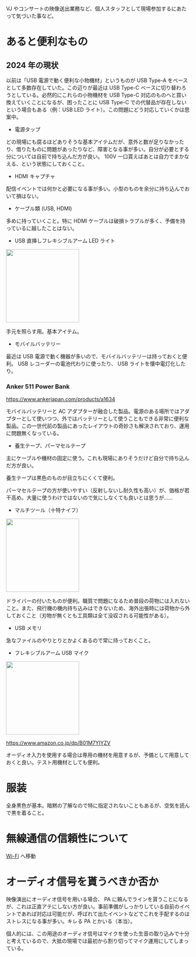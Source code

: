 VJ やコンサートの映像送出業務など、個人スタッフとして現場参加するにあたって気づいた事など。

# あると便利なもの

## 2024 年の現状

以前は「USB 電源で動く便利な小物機材」というものが USB Type-A をベースとして多数存在していた。この辺りが最近は USB Type-C ベースに切り替わろうとしている。必然的にこれらの小物機材を USB Type-C 対応のものへと買い換えていくことになるが、困ったことに USB Type-C での代替品が存在しないという場合もある（例：USB LED ライト）。この問題にどう対応していくかは思案中。

- 電源タップ

どの現場にも腐るほどありそうな基本アイテムだが、意外と数が足りなかったり、借りたものに問題があったりなど、障害となる事が多い。自分が必要とする分については自前で持ち込んだ方が良い。 100V 一口貰えばあとは自力でまかなえる、という状態にしておくこと。

- HDMI キャプチャ

配信イベントでは何かと必要になる事が多い。小型のものを余分に持ち込んでおいて損はない。

- ケーブル類 (USB, HDMI)

多めに持っていくこと。特に HDMI ケーブルは破損トラブルが多く、予備を持っているに越したことはない。

- USB 直挿しフレキシブルアーム LED ライト

<img src="https://m.media-amazon.com/images/I/31yW16snhGL._AC_.jpg" height="200" />

手元を照らす用。基本アイテム。

- モバイルバッテリー

最近は USB 電源で動く機器が多いので、モバイルバッテリーは持っておくと便利。 USB レコーダーの電池代わりに使ったり、 USB ライトを懐中電灯化したり。

### Anker 511 Power Bank

https://www.ankerjapan.com/products/a1634

モバイルバッテリーと AC アダプターが融合した製品。電源のある場所ではアダプターとして使いつつ、外ではバッテリーとして使うこともできる非常に便利な製品。この一世代前の製品にあったレイアウトの奇妙さも解決されており、運用に問題無くなっている。

- 養生テープ、パーマセルテープ

主にケーブルや機材の固定に使う。これも現場にありそうだけど自分で持ち込んだ方が良い。

養生テープは黒色のものが目立ちにくくて便利。

パーマセルテープの方が使いやすい（反射しないし耐久性も高い）が、価格が若干高め。大量に使うわけではないので気にしなくても良いとは思うが……

- マルチツール（十特ナイフ）

<img src="https://m.media-amazon.com/images/I/71he3lj9BJL._AC_SL1200_.jpg" height="200" />

ドライバーの付いたものが便利。職質で問題になるため普段の荷物には入れないこと。また、飛行機の機内持ち込みはできないため、海外出張時には荷物から外しておくこと（刃物が無くとも工具類は全て没収される可能性がある）。

- USB メモリ

急なファイルのやりとりとかよくあるので常に持っておくこと。

- フレキシブルアーム USB マイク

<img src="https://m.media-amazon.com/images/I/61eGANHstFL._AC_SL1280_.jpg" height="200" />

https://www.amazon.co.jp/dp/B01M7YIYZV

オーディオ入力を使用する場合は専用の機材を用意するが、予備として用意しておくと良い。テスト用機材としても便利。

# 服装

全身黒色が基本。暗黙の了解なので特に指定されないこともあるが、空気を読んで黒を着ること。

# 無線通信の信頼性について

[Wi-Fi](/Pages/WiFi.md) へ移動

# オーディオ信号を貰うべきか否か

映像演出にオーディオ信号を用いる場合、 PA に頼んでラインを貰うことになるが、これは正直アテにしない方が良い。事前準備がしっかりしている自前のイベントであれば対応は可能だが、呼ばれて出たイベントなどでこれを手配するのはストレスになる事が多い。キレる PA とかいる（本当）。

個人的には、この用途のオーディオ信号はマイクを使った生音の取り込みで十分と考えているので、大抵の現場では最初から割り切ってマイク運用にしてしまっている。
